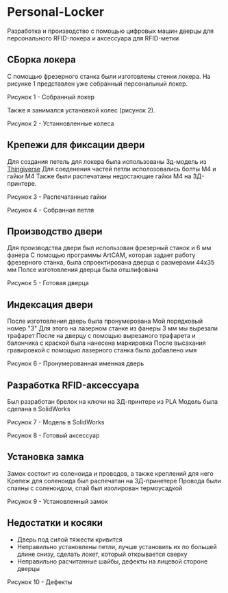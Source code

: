 # Personal-Locker
Разработка и производство с помощью цифровых машин дверцы для персонального RFID-локера и аксессуара для RFID-метки
## СБорка локера
С помощью фрезерного станка были изготовлены стенки локера. На рисунке 1 представлен уже собранный персональный локер.

Рисунок 1 - Собранный локер

Также я занимался установкой колес (рисунок 2).

Рисунок 2 - Устанновленные колеса

## Крепежи для фиксации двери 
Для создания петель для локера была использованы 3д-модель из [Thingiverse](https://www.thingiverse.com/thing:2401035)
Для соеденения частей петли исполозовались болты М4 и гайки М4
Также были распечатаны недостающие гайки М4 на 3Д-принтере.

Рисунок 3 - Распечатанные гайки 

Рисунок 4 - Собранная петля

## Производство двери
Для производства двери был использован фрезерный станок и 6 мм фанера
С помощью программы ArtCAM, которая задает работу фрезерного станка, была спроектирована дверца с размерами 44х35 мм
Полсе изготовления дверца была отшлифована

Рисунок 5 - Готовая дверца

## Индексация двери 
После изготовления дверь была пронумерована
Мой порядковый номер "3"
Для этого на лазерном станке из фанеры 3 мм мы вырезали трафарет
После на дверцу с помощью вырезаного трафарета и балончика с краской была нанесена маркировка
После высахания гравировкой с помощью лазерного станка было добавлено имя 

Рисунок 6 - Пронумерованная именная дверь

## Разработка RFID-аксессуара
Был разработан брелок на ключи на 3Д-принтере из PLA
Модель была сделана в SolidWorks

Рисунок 7 - Модель в SolidWorks

Рисунок 8 - Готовый аксессуар

## Установка замка 
Замок состоит из соленоида и проводов, а также креплений для него 
Крепеж для соленоида был распечатан на 3Д-принетере
Провода были спаяны с соленоидом, спай был изолирован термоусадкой 

Рисунок 9 - Установленный замок 

## Недостатки и косяки
* Дверь под силой тяжести кривится
* Неправильно установлены петли, лучше установить их по большей длине снизу, сделать локет, который открывается сверху
* Неправильно расчитанные шайбы, дефекты на лицевой стороне дверцы

Рисунок 10 - Дефекты
